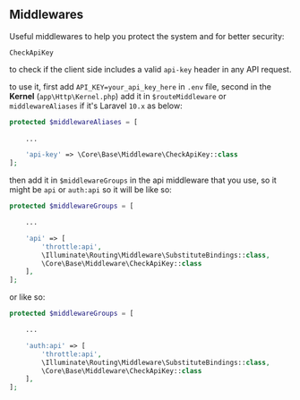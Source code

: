 ## Middlewares

Useful middlewares to help you protect the system and for better security:

`CheckApiKey`

to check if the client side includes a valid `api-key` header in any API request.

to use it, first add `API_KEY=your_api_key_here` in `.env` file, second in the **Kernel** (`app\Http\Kernel.php`) add it in `$routeMiddleware` or `middlewareAliases` if it's Laravel `10.x` as below:

```php
protected $middlewareAliases = [
    
    ...

    'api-key' => \Core\Base\Middleware\CheckApiKey::class
];
```

then add it in `$middlewareGroups` in the api middleware that you use, so it might be `api` or `auth:api` so it will be like so:

```php
protected $middlewareGroups = [

    ...

    'api' => [
        'throttle:api',
        \Illuminate\Routing\Middleware\SubstituteBindings::class,
        \Core\Base\Middleware\CheckApiKey::class
    ],
];
```

or like so:

```php
protected $middlewareGroups = [

    ...

    'auth:api' => [
        'throttle:api',
        \Illuminate\Routing\Middleware\SubstituteBindings::class,
        \Core\Base\Middleware\CheckApiKey::class
    ],
];
```